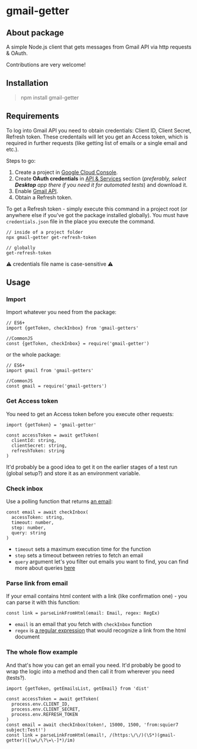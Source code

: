 # gmail-getter

## About package
A simple Node.js client that gets messages from Gmail API via http requests & OAuth. 

Contributions are very welcome!

## Installation
> npm install gmail-getter

## Requirements
To log into Gmail API you need to obtain credentials: Client ID, Client Secret, Refresh token.
These credentails will let you get an Access token, which is required in further requests (like getting list of emails or a single email and etc.).

Steps to go:
1. Create a project in [Google Cloud Console](https://console.cloud.google.com/).
2. Create **OAuth credentials** in [API & Services](https://console.cloud.google.com/apis/credentials) section (_preferably, select **Desktop** app there if you need it for automated tests_) and download it.
3. Enable [Gmail API](https://console.cloud.google.com/apis/library/gmail.googleapis.com).
4. Obtain a Refresh token.

To get a Refresh token - simply execute this command in a project root (or anywhere else if you've got the package installed globally). You must have `credentials.json` file in the place you execute the command.

```
// inside of a project folder
npx gmail-getter get-refresh-token

// globally
get-refresh-token
```

⚠️ credentials file name is case-sensitive ⚠️

## Usage
### Import
Import whatever you need from the package:

```
// ES6+
import {getToken, checkInbox} from 'gmail-getters'

//CommonJS
const {getToken, checkInbox} = require('gmail-getter')
```

or the whole package:

```
// ES6+
import gmail from 'gmail-getters'

//CommonJS
const gmail = require('gmail-getters')
```

### Get Access token
You need to get an Access token before you execute other requests:

```
import {getToken} = 'gmail-getter'

const accessToken = await getToken(
  clientId: string, 
  clientSecret: string, 
  refreshToken: string
)
```

It'd probably be a good idea to get it on the earlier stages of a test run (global setup?) and store it as an environment variable.

### Check inbox
Use a polling function that returns [an email](https://developers.google.com/gmail/api/reference/rest/v1/users.messages/get#response-body):

```
const email = await checkInbox(
  accessToken: string, 
  timeout: number, 
  step: number, 
  query: string
)
```

* `timeout` sets a maximum execution time for the function
* `step` sets a timeout between retries to fetch an email
* `query` argument let's you filter out emails you want to find, you can find more about queries [here](https://support.google.com/mail/answer/7190)

### Parse link from email
If your email contains html content with a link (like confirmation one) - you can parse it with this function:

```
const link = parseLinkFromHtml(email: Email, regex: RegEx)
```

* `email` is an email that you fetch with `checkInbox` function
* `regex` is [a regular expression](https://regex101.com/r/f3RXKp/1) that would recognize a link from the html document

### The whole flow example
And that's how you can get an email you need. It'd probably be good to wrap the logic into a method and then call it from wherever you need (tests?).

```
import {getToken, getEmailsList, getEmail} from 'dist'

const accessToken = await getToken(
  process.env.CLIENT_ID, 
  process.env.CLIENT_SECRET, 
  process.env.REFRESH_TOKEN
)
const email = await checkInbox(token!, 15000, 1500, 'from:squier7 subject:Test!')
const link = parseLinkFromHtml(email!, /(https:\/\/)(\S*)(gmail-getter)([\w\/\?\=\-]*)/im)
```
